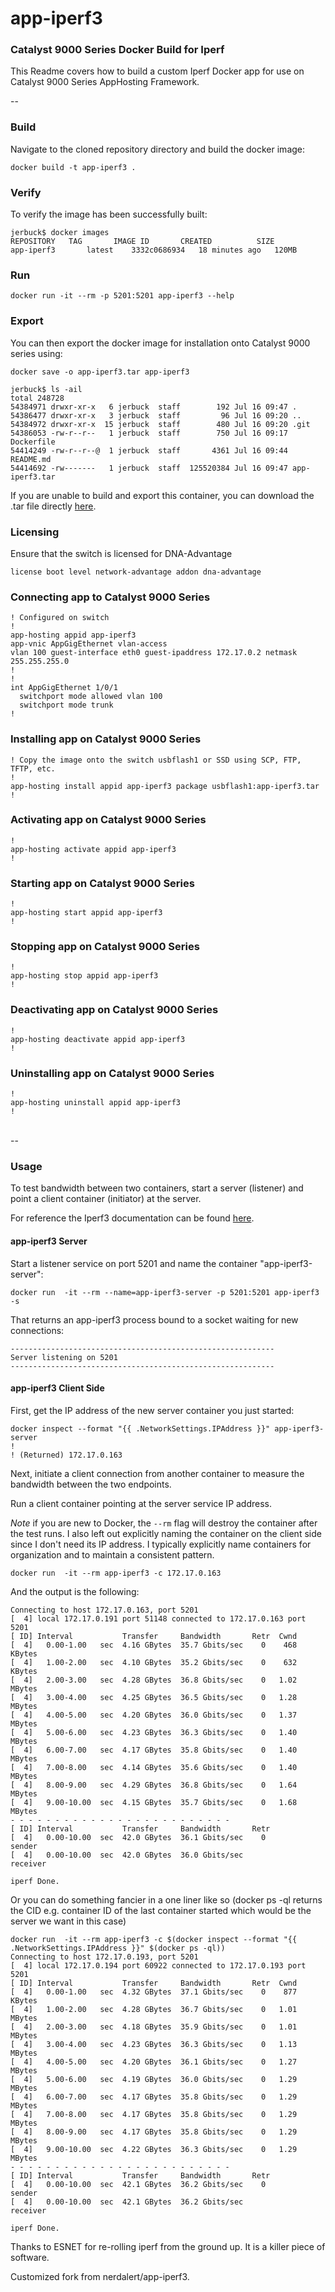# app-iperf3
###  Catalyst 9000 Series Docker Build for Iperf

This Readme covers how to build a custom Iperf Docker app for use on Catalyst 9000 Series AppHosting Framework.

--

### Build

Navigate to the cloned repository directory and build the docker image:

```
docker build -t app-iperf3 .
```

### Verify

To verify the image has been successfully built:

```
jerbuck$ docker images
REPOSITORY   TAG       IMAGE ID       CREATED          SIZE
app-iperf3       latest    3332c0686934   18 minutes ago   120MB

```

### Run 

```
docker run -it --rm -p 5201:5201 app-iperf3 --help
```

### Export

You can then export the docker image for installation onto Catalyst 9000 series using:

```
docker save -o app-iperf3.tar app-iperf3

jerbuck$ ls -ail
total 248728
54384971 drwxr-xr-x   6 jerbuck  staff        192 Jul 16 09:47 .
54386477 drwxr-xr-x   3 jerbuck  staff         96 Jul 16 09:20 ..
54384972 drwxr-xr-x  15 jerbuck  staff        480 Jul 16 09:20 .git
54386053 -rw-r--r--   1 jerbuck  staff        750 Jul 16 09:17 Dockerfile
54414249 -rw-r--r--@  1 jerbuck  staff       4361 Jul 16 09:44 README.md
54414692 -rw-------   1 jerbuck  staff  125520384 Jul 16 09:47 app-iperf3.tar
```

If you are unable to build and export this container, you can download the .tar file directly [here](https://cisco.box.com/s/lvkai5487340c7efpvm4oq8sy2i7pr5b).

### Licensing

Ensure that the switch is licensed for DNA-Advantage

```
license boot level network-advantage addon dna-advantage
```


### Connecting app to Catalyst 9000 Series
```
! Configured on switch
!
app-hosting appid app-iperf3
app-vnic AppGigEthernet vlan-access
vlan 100 guest-interface eth0 guest-ipaddress 172.17.0.2 netmask 255.255.255.0
!
!
int AppGigEthernet 1/0/1
  switchport mode allowed vlan 100 
  switchport mode trunk
!
```

### Installing app on Catalyst 9000 Series

```
! Copy the image onto the switch usbflash1 or SSD using SCP, FTP, TFTP, etc.
!
app-hosting install appid app-iperf3 package usbflash1:app-iperf3.tar
!
```

### Activating app on Catalyst 9000 Series

```
!
app-hosting activate appid app-iperf3
!
```

### Starting app on Catalyst 9000 Series

```
!
app-hosting start appid app-iperf3
!
```

### Stopping app on Catalyst 9000 Series

```
!
app-hosting stop appid app-iperf3
!
```

### Deactivating app on Catalyst 9000 Series

```
!
app-hosting deactivate appid app-iperf3
!
```

### Uninstalling app on Catalyst 9000 Series

```
!
app-hosting uninstall appid app-iperf3
!
```
<br>
--
<br>

### Usage

To test bandwidth between two containers, start a server (listener) and point a client container (initiator) at the server.

For reference the Iperf3 documentation can be found [here](https://iperf.fr/iperf-doc.php#3doc).

#### app-iperf3 Server

Start a listener service on port 5201 and name the container "app-iperf3-server":

```
docker run  -it --rm --name=app-iperf3-server -p 5201:5201 app-iperf3 -s
```

That returns an app-iperf3 process bound to a socket waiting for new connections:

```
-----------------------------------------------------------
Server listening on 5201
-----------------------------------------------------------
```

#### app-iperf3 Client Side

First, get the IP address of the new server container you just started:

```
docker inspect --format "{{ .NetworkSettings.IPAddress }}" app-iperf3-server
!
! (Returned) 172.17.0.163
```

Next, initiate a client connection from another container to measure the bandwidth between the two endpoints.

Run a client container pointing at the server service IP address. 

*Note* if you are new to Docker, the  `--rm` flag will destroy the container after the test runs. I also left out explicitly naming the container on the client side since I don't need its IP address. I typically explicitly name containers for organization and to maintain a consistent pattern.

```
docker run  -it --rm app-iperf3 -c 172.17.0.163
```

And the output is the following:

```
Connecting to host 172.17.0.163, port 5201
[  4] local 172.17.0.191 port 51148 connected to 172.17.0.163 port 5201
[ ID] Interval           Transfer     Bandwidth       Retr  Cwnd
[  4]   0.00-1.00   sec  4.16 GBytes  35.7 Gbits/sec    0    468 KBytes
[  4]   1.00-2.00   sec  4.10 GBytes  35.2 Gbits/sec    0    632 KBytes
[  4]   2.00-3.00   sec  4.28 GBytes  36.8 Gbits/sec    0   1.02 MBytes
[  4]   3.00-4.00   sec  4.25 GBytes  36.5 Gbits/sec    0   1.28 MBytes
[  4]   4.00-5.00   sec  4.20 GBytes  36.0 Gbits/sec    0   1.37 MBytes
[  4]   5.00-6.00   sec  4.23 GBytes  36.3 Gbits/sec    0   1.40 MBytes
[  4]   6.00-7.00   sec  4.17 GBytes  35.8 Gbits/sec    0   1.40 MBytes
[  4]   7.00-8.00   sec  4.14 GBytes  35.6 Gbits/sec    0   1.40 MBytes
[  4]   8.00-9.00   sec  4.29 GBytes  36.8 Gbits/sec    0   1.64 MBytes
[  4]   9.00-10.00  sec  4.15 GBytes  35.7 Gbits/sec    0   1.68 MBytes
- - - - - - - - - - - - - - - - - - - - - - - - -
[ ID] Interval           Transfer     Bandwidth       Retr
[  4]   0.00-10.00  sec  42.0 GBytes  36.1 Gbits/sec    0             sender
[  4]   0.00-10.00  sec  42.0 GBytes  36.0 Gbits/sec                  receiver

iperf Done.
```

Or you can do something fancier in a one liner like so (docker ps -ql returns the CID e.g. container ID of the last container started which would be the server we want in this case)

```
docker run  -it --rm app-iperf3 -c $(docker inspect --format "{{ .NetworkSettings.IPAddress }}" $(docker ps -ql))
Connecting to host 172.17.0.193, port 5201
[  4] local 172.17.0.194 port 60922 connected to 172.17.0.193 port 5201
[ ID] Interval           Transfer     Bandwidth       Retr  Cwnd
[  4]   0.00-1.00   sec  4.32 GBytes  37.1 Gbits/sec    0    877 KBytes
[  4]   1.00-2.00   sec  4.28 GBytes  36.7 Gbits/sec    0   1.01 MBytes
[  4]   2.00-3.00   sec  4.18 GBytes  35.9 Gbits/sec    0   1.01 MBytes
[  4]   3.00-4.00   sec  4.23 GBytes  36.3 Gbits/sec    0   1.13 MBytes
[  4]   4.00-5.00   sec  4.20 GBytes  36.1 Gbits/sec    0   1.27 MBytes
[  4]   5.00-6.00   sec  4.19 GBytes  36.0 Gbits/sec    0   1.29 MBytes
[  4]   6.00-7.00   sec  4.17 GBytes  35.8 Gbits/sec    0   1.29 MBytes
[  4]   7.00-8.00   sec  4.17 GBytes  35.8 Gbits/sec    0   1.29 MBytes
[  4]   8.00-9.00   sec  4.17 GBytes  35.8 Gbits/sec    0   1.29 MBytes
[  4]   9.00-10.00  sec  4.22 GBytes  36.3 Gbits/sec    0   1.29 MBytes
- - - - - - - - - - - - - - - - - - - - - - - - -
[ ID] Interval           Transfer     Bandwidth       Retr
[  4]   0.00-10.00  sec  42.1 GBytes  36.2 Gbits/sec    0             sender
[  4]   0.00-10.00  sec  42.1 GBytes  36.2 Gbits/sec                  receiver

iperf Done.
```

Thanks to ESNET for re-rolling iperf from the ground up. It is a killer piece of software.

Customized fork from nerdalert/app-iperf3.
